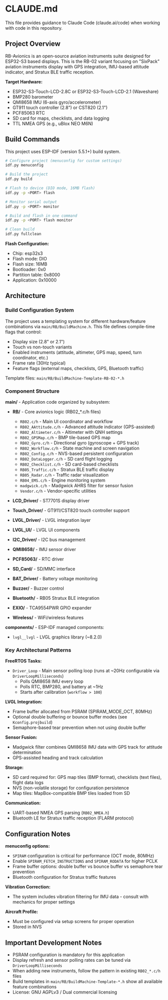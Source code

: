 # CLAUDE.md

This file provides guidance to Claude Code (claude.ai/code) when working with code in this repository.

## Project Overview

RB-Avionics is an open-source aviation instruments suite designed for ESP32-S3 based displays. This is the RB-02 variant focusing on "SixPack" aviation instruments display with GPS integration, IMU-based attitude indicator, and Stratux BLE traffic reception.

**Target Hardware:**
- ESP32-S3-Touch-LCD-2.8C or ESP32-S3-Touch-LCD-2.1 (Waveshare)
- BMP280 barometer
- QMI8658 IMU (6-axis gyro/accelerometer)
- GT911 touch controller (2.8") or CST820 (2.1")
- PCF85063 RTC
- SD card for maps, checklists, and data logging
- TTL NMEA GPS (e.g., uBlox NEO M6N)

## Build Commands

This project uses ESP-IDF (version 5.5.1+) build system.

```bash
# Configure project (menuconfig for custom settings)
idf.py menuconfig

# Build the project
idf.py build

# Flash to device (DIO mode, 16MB flash)
idf.py -p <PORT> flash

# Monitor serial output
idf.py -p <PORT> monitor

# Build and flash in one command
idf.py -p <PORT> flash monitor

# Clean build
idf.py fullclean
```

**Flash Configuration:**
- Chip: esp32s3
- Flash mode: DIO
- Flash size: 16MB
- Bootloader: 0x0
- Partition table: 0x8000
- Application: 0x10000

## Architecture

### Build Configuration System

The project uses a templating system for different hardware/feature combinations via `main/RB/BuildMachine.h`. This file defines compile-time flags that control:
- Display size (2.8" or 2.1")
- Touch vs non-touch variants
- Enabled instruments (attitude, altimeter, GPS map, speed, turn coordinator, etc.)
- Frame rate (30Hz typical)
- Feature flags (external maps, checklists, GPS, Bluetooth traffic)

Template files: `main/RB/BuildMachine-Template-RB-02-*.h`

### Component Structure

**main/** - Application code organized by subsystem:
- **RB/** - Core avionics logic (RB02_*.c/h files)
  - `RB02.c/h` - Main UI coordinator and workflow
  - `RB02_AAttitude.c/h` - Advanced attitude indicator (GPS-assisted)
  - `RB02_Altimeter.c/h` - Altimeter with QNH settings
  - `RB02_GPSMap.c/h` - BMP tile-based GPS map
  - `RB02_Gyro.c/h` - Directional gyro (gyroscope + GPS track)
  - `RB02_Workflow.c/h` - State machine and screen navigation
  - `RB02_Config.c/h` - NVS-based persistent configuration
  - `RB02_DataLogger.c/h` - SD card flight logging
  - `RB02_Checklist.c/h` - SD card-based checklists
  - `RB05_Traffic.c/h` - Stratux BLE traffic display
  - `RB05_Radar.c/h` - Traffic radar visualization
  - `RB04_EMS.c/h` - Engine monitoring system
  - `madgwick.c/h` - Madgwick AHRS filter for sensor fusion
  - `Vendor.c/h` - Vendor-specific utilities

- **LCD_Driver/** - ST7701S display driver
- **Touch_Driver/** - GT911/CST820 touch controller support
- **LVGL_Driver/** - LVGL integration layer
- **LVGL_UI/** - LVGL UI components
- **I2C_Driver/** - I2C bus management
- **QMI8658/** - IMU sensor driver
- **PCF85063/** - RTC driver
- **SD_Card/** - SD/MMC interface
- **BAT_Driver/** - Battery voltage monitoring
- **Buzzer/** - Buzzer control
- **Bluetooth/** - RB05 Stratux BLE integration
- **EXIO/** - TCA9554PWR GPIO expander
- **Wireless/** - WiFi/wireless features

**components/** - ESP-IDF managed components:
- `lvgl__lvgl` - LVGL graphics library (~8.2.0)

### Key Architectural Patterns

**FreeRTOS Tasks:**
- `Driver_Loop` - Main sensor polling loop (runs at ~20Hz configurable via `DriverLoopMilliseconds`)
  - Polls QMI8658 IMU every loop
  - Polls RTC, BMP280, and battery at ~1Hz
  - Starts after calibration (`workflow > 100`)

**LVGL Integration:**
- Frame buffer allocated from PSRAM (SPIRAM_MODE_OCT, 80MHz)
- Optional double buffering or bounce buffer modes (see `Kconfig.projbuild`)
- Semaphore-based tear prevention when not using double buffer

**Sensor Fusion:**
- Madgwick filter combines QMI8658 IMU data with GPS track for attitude determination
- GPS-assisted heading and track calculation

**Storage:**
- SD card required for: GPS map tiles (BMP format), checklists (text files), flight data logs
- NVS (non-volatile storage) for configuration persistence
- Map tiles: MapBox-compatible BMP tiles loaded from SD

**Communication:**
- UART-based NMEA GPS parsing (`RB02_NMEA.h`)
- Bluetooth LE for Stratux traffic reception (FLARM protocol)

## Configuration Notes

**menuconfig options:**
- `SPIRAM` configuration is critical for performance (OCT mode, 80MHz)
- Enable `SPIRAM_FETCH_INSTRUCTIONS` and `SPIRAM_RODATA` for higher PCLK
- Frame buffer options: double buffer vs bounce buffer vs semaphore tear prevention
- Bluetooth configuration for Stratux traffic features

**Vibration Correction:**
- The system includes vibration filtering for IMU data - consult with mechanics for proper settings

**Aircraft Profile:**
- Must be configured via setup screens for proper operation
- Stored in NVS

## Important Development Notes

- PSRAM configuration is mandatory for this application
- Display refresh and sensor polling rates can be tuned via `DriverLoopMilliseconds`
- When adding new instruments, follow the pattern in existing `RB02_*.c/h` files
- Build templates in `main/RB/BuildMachine-Template-*.h` show all available feature combinations
- License: GNU AGPLv3 / Dual commercial licensing

